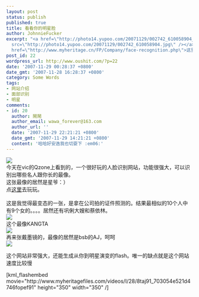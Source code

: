 ```yaml
---
layout: post
status: publish
published: true
title: 看看你的明星脸
author: JohnnieFucker
excerpt: "<a href=\"http://photo14.yupoo.com/20071129/002742_610058904_shaaqxwy.jpg\"><img
  src=\"http://photo14.yupoo.com/20071129/002742_610058904.jpg\" /></a>\r\n今天在vic的Qzone上看到的，一个很好玩的人脸识别网站，功能很强大，可以识别出哪些名人跟你长的最像。\r\n这张最像的居然是星爷：）\r\n点<a
  href=\"http://www.myheritage.cn/FP/Company/face-recognition.php\">这里</a>去玩玩。\r\n"
post_id: 22
wordpress_url: http://www.oushit.com/?p=22
date: '2007-11-29 00:28:37 +0800'
date_gmt: '2007-11-28 16:28:37 +0800'
category: Some Words
tags:
- 网站介绍
- 面部识别
- 明星
comments:
- id: 20
  author: 鬧鬧
  author_email: wawa_forever@163.com
  author_url: ''
  date: '2007-11-29 22:21:21 +0800'
  date_gmt: '2007-11-29 14:21:21 +0800'
  content: '哈哈好安逸我也切耍下 :em06:'
---
```

<p><a href="http://photo14.yupoo.com/20071129/002742_610058904_shaaqxwy.jpg"><img src="http://photo14.yupoo.com/20071129/002742_610058904.jpg" /></a><br />
今天在vic的Qzone上看到的，一个很好玩的人脸识别网站，功能很强大，可以识别出哪些名人跟你长的最像。<br />
这张最像的居然是星爷：）<br />
点<a href="http://www.myheritage.cn/FP/Company/face-recognition.php">这里</a>去玩玩。<br />
<!--break--><a id="more-22"></a><br />
这是我觉得最变态的一张，是拿在公司拍的证件照测的。结果最相似的10个人中有9个女的。。。。居然还有巩俐大嫂和蔡依林。<br />
<a href="http://photo15.yupoo.com/20071129/002740_350157320_tzoqgflc.jpg"><img src="http://photo15.yupoo.com/20071129/002740_350157320.jpg" /></a><br />
这个最像KANGTA<br />
<a href="http://photo14.yupoo.com/20071129/002741_1722248905_lbphgynz.jpg"><img src="http://photo14.yupoo.com/20071129/002741_1722248905.jpg" /></a><br />
再来张戴墨镜的，最像的居然是bsb的AJ，呵呵<br />
<a href="http://photo14.yupoo.com/20071129/002741_609489389_dvifgtcd.jpg"><img src="http://photo14.yupoo.com/20071129/002741_609489389.jpg" /></a></p>
<p>这个网站非常强大，还能生成从你到明星演变的flash。唯一的缺点就是这个网站速度比较慢</p>
<p>[kml_flashembed movie="http://www.myheritagefiles.com/videos/I/28/8taj91_703054e521d4746fopef91" height="350" width="350" /]</p>
